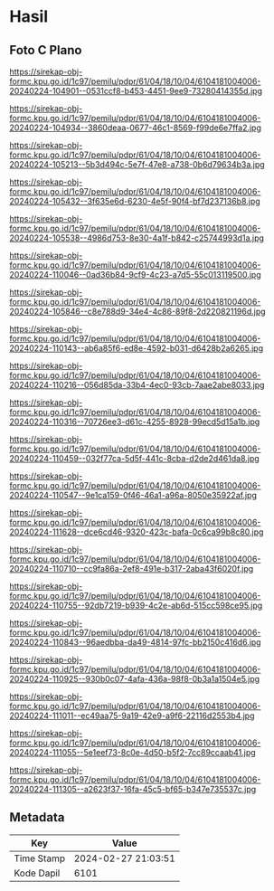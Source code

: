 # Hasil

## Foto C Plano

https://sirekap-obj-formc.kpu.go.id/1c97/pemilu/pdpr/61/04/18/10/04/6104181004006-20240224-104901--0531ccf8-b453-4451-9ee9-73280414355d.jpg

https://sirekap-obj-formc.kpu.go.id/1c97/pemilu/pdpr/61/04/18/10/04/6104181004006-20240224-104934--3860deaa-0677-46c1-8569-f99de6e7ffa2.jpg

https://sirekap-obj-formc.kpu.go.id/1c97/pemilu/pdpr/61/04/18/10/04/6104181004006-20240224-105213--5b3d494c-5e7f-47e8-a738-0b6d79634b3a.jpg

https://sirekap-obj-formc.kpu.go.id/1c97/pemilu/pdpr/61/04/18/10/04/6104181004006-20240224-105432--3f635e6d-6230-4e5f-90f4-bf7d237136b8.jpg

https://sirekap-obj-formc.kpu.go.id/1c97/pemilu/pdpr/61/04/18/10/04/6104181004006-20240224-105538--4986d753-8e30-4a1f-b842-c25744993d1a.jpg

https://sirekap-obj-formc.kpu.go.id/1c97/pemilu/pdpr/61/04/18/10/04/6104181004006-20240224-110046--0ad36b84-9cf9-4c23-a7d5-55c013119500.jpg

https://sirekap-obj-formc.kpu.go.id/1c97/pemilu/pdpr/61/04/18/10/04/6104181004006-20240224-105846--c8e788d9-34e4-4c86-89f8-2d220821196d.jpg

https://sirekap-obj-formc.kpu.go.id/1c97/pemilu/pdpr/61/04/18/10/04/6104181004006-20240224-110143--ab6a85f6-ed8e-4592-b031-d6428b2a6265.jpg

https://sirekap-obj-formc.kpu.go.id/1c97/pemilu/pdpr/61/04/18/10/04/6104181004006-20240224-110216--056d85da-33b4-4ec0-93cb-7aae2abe8033.jpg

https://sirekap-obj-formc.kpu.go.id/1c97/pemilu/pdpr/61/04/18/10/04/6104181004006-20240224-110316--70726ee3-d61c-4255-8928-99ecd5d15a1b.jpg

https://sirekap-obj-formc.kpu.go.id/1c97/pemilu/pdpr/61/04/18/10/04/6104181004006-20240224-110459--032f77ca-5d5f-441c-8cba-d2de2d461da8.jpg

https://sirekap-obj-formc.kpu.go.id/1c97/pemilu/pdpr/61/04/18/10/04/6104181004006-20240224-110547--9e1ca159-0f46-46a1-a96a-8050e35922af.jpg

https://sirekap-obj-formc.kpu.go.id/1c97/pemilu/pdpr/61/04/18/10/04/6104181004006-20240224-111628--dce6cd46-9320-423c-bafa-0c6ca99b8c80.jpg

https://sirekap-obj-formc.kpu.go.id/1c97/pemilu/pdpr/61/04/18/10/04/6104181004006-20240224-110710--cc9fa86a-2ef8-491e-b317-2aba43f6020f.jpg

https://sirekap-obj-formc.kpu.go.id/1c97/pemilu/pdpr/61/04/18/10/04/6104181004006-20240224-110755--92db7219-b939-4c2e-ab6d-515cc598ce95.jpg

https://sirekap-obj-formc.kpu.go.id/1c97/pemilu/pdpr/61/04/18/10/04/6104181004006-20240224-110843--96aedbba-da49-4814-97fc-bb2150c416d6.jpg

https://sirekap-obj-formc.kpu.go.id/1c97/pemilu/pdpr/61/04/18/10/04/6104181004006-20240224-110925--930b0c07-4afa-436a-98f8-0b3a1a1504e5.jpg

https://sirekap-obj-formc.kpu.go.id/1c97/pemilu/pdpr/61/04/18/10/04/6104181004006-20240224-111011--ec49aa75-9a19-42e9-a9f6-22116d2553b4.jpg

https://sirekap-obj-formc.kpu.go.id/1c97/pemilu/pdpr/61/04/18/10/04/6104181004006-20240224-111055--5e1eef73-8c0e-4d50-b5f2-7cc89ccaab41.jpg

https://sirekap-obj-formc.kpu.go.id/1c97/pemilu/pdpr/61/04/18/10/04/6104181004006-20240224-111305--a2623f37-16fa-45c5-bf65-b347e735537c.jpg


## Metadata

| Key        | Value               |
| ---------- | ------------------- |
| Time Stamp | 2024-02-27 21:03:51 |
| Kode Dapil | 6101                |



